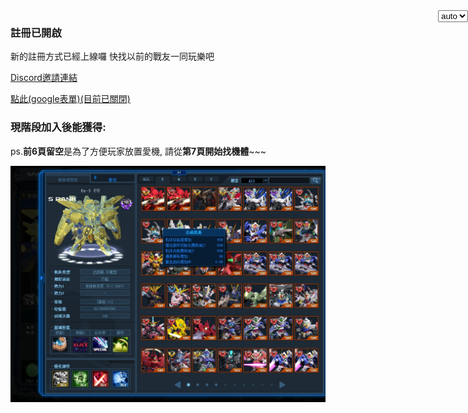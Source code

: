 <select class="btn lang" onchange="setLang(this)" style="display: block; position: absolute; z-index: 50;right:0;">
	<option value="">auto</option>
	<option value="zh">zh</option>
	<option value="en">en</option>
</select>

<script type="text/javascript">
function goLang(){
	var userLang = localStorage.getItem('lang') || navigator.language || navigator.userLanguage;
	var isZh = !!userLang.match('zh');
	var pageEn = !!window.location.hash.match('.en.md$');
	var page = window.location.hash.match('(#!.*)\.md$')[1];
	if(pageEn) page = page.match('(.*)\.en$')[1];
	if(!isZh && !pageEn) window.location.hash = page + '.en.md';
	if(isZh && pageEn) window.location.hash =  page + '.md';
	document.querySelector('select.lang').value = (localStorage.getItem('lang') == '')? '' : (isZh)? 'zh':'en';
}

function setLang(ele){
	localStorage.setItem('lang', ele.value);
	goLang();
}
goLang();
</script>


### 註冊已開啟

新的註冊方式已經上線囉 快找以前的戰友一同玩樂吧

[Discord邀請連結](https://discord.gg/b2VqaNb)

[點此(google表單)(目前已關閉)](https://docs.google.com/forms/d/e/1FAIpQLSckJFNTx3hw9qQC1FuxM9dkVvExda9fR18dowrv2EQVHxLJZA/viewform)

### 現階段加入後能獲得:

ps.**前6頁留空**是為了方便玩家放置愛機, 請從**第7頁開始找機體**~~~

![機庫圖](GOnlineScreenShot_20190527_165042.jpg)

